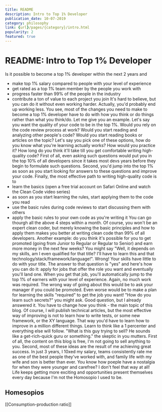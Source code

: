 ```yaml
---
title: README
description: Intro to Top 1% Developer
publication_date: 10-07-2019
category: philosophy
link: {url}/pages/{category}/intro.html
popularity: 2
featured: true
---
```

# README: Intro to Top 1% Developer
Is it possible to become a top 1% developer within the next 2 years and
- make top 1% salary compared to people with your level of experience
- get rated as a top 1% team member by the people you work with
- progress faster than 99% of the people in the industry
- contribute a ton of value to each project you join
It's hard to believe, but you can do it without even working harder. Actually, you'd probably end up working less. You see, most of the changes you need to make to become a top 1% developer have to do with how you think or do things rather than what you think/do.
Let me give you an example. Let's say you want the quality of your code to be in the top 1%. Would you rely on the code review process at work? Would you start reading and analyzing other people's code? Would you start reading books or articles on the topic? Let's say you pick one of these options, how do you know what you're learning actually works? How would you practice it? How long do you think it'll take till you get comfortable writing high-quality code? 
First of all, even asking such questions would put you in the top 10% of all developers since it takes most devs years before they begin to formulate such questions. Second, you'd jump into the top 1% as soon as you start looking for answers to these questions and improve your code. Finally, the most effective path to writing high-quality code is to 
- learn the basics (open a free trial account on Safari Online and watch the Clean Code video series) 
- as soon as you start learning the rules, start applying them to the code you read
- use the basic rules during code reviews to start discussing them with others
- apply the basic rules to your own code as you're writing it
You can go thourgh all the above 4 steps within a month. Of course, you won't be an expert clean coder, but merely knowing the basic principles and how to apply them makes you better at writing clean code than 99% of all developers.
Another example: do you think it's possible for you to get promoted (going from Junior to Regular or Regular to Senior) and earn more money in the next few weeks? You might say "Well, it depends on my skills, am I even qualified for that title? I'll have to learn this and that technology/stack/framework/language!". Wrong! Your skills have little to do with your title. The answer to that question is "yes" and here's how you can do it: apply for jobs that offer the role you want and eventually you'll land one. When you get that job, you'll automatically jump to the top 1% of earners with your level of experience. Again, no much work was required. The wrong way of going about this would be to ask your manager if you could be promoted. Even worse would be to make a plan for learning the skills "required" to get the job you want!
"How do you learn such secrets?" you might ask. Good question, but I already answered it. You have to change how you think - the main topic of this blog. Of course, I will publish technical articles, but the most effective way of improving is not to learn how to write tests, or some new framework, or the XY language. That way you'd have to learn how to improve in a million different things. Learn to think like a 1 percenter and everything else will follow.
"What is this guy trying to sell? He sounds like a get-rich-quick guru or something." the skeptic in you mutters. First of all, the content on this blog is free, I'm not going to sell anything to you. Second, most of these ideas are the result of me achieving great success. In just 3 years, I 10xed my salary, teams consistently rate me as one of the best people they've worked with, and family life with my wife and son is better than ever. You know how poeple have a nostalgia for when they were younger and carefree? I don't feel that way at all! Life keeps getting more exciting and opportunities present themselves every day because I'm not the Homosopio I used to be.
## Homesopios

[[Consumption-production ratio]]
